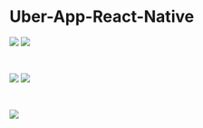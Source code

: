 # Uber-App-React-Native

<p >

<img src="https://user-images.githubusercontent.com/73642253/116432988-c1130a80-a851-11eb-8d33-ad15f5dcd087.png" />


<img src="https://user-images.githubusercontent.com/73642253/116432992-c40dfb00-a851-11eb-8b71-c2a29745bae0.png" />

</p>


&nbsp;

<p>

<img src="https://user-images.githubusercontent.com/73642253/116432996-c4a69180-a851-11eb-9dd1-c996e5db6521.png" />


<img src="https://user-images.githubusercontent.com/73642253/116432998-c4a69180-a851-11eb-8cd7-d0a8a6760686.png" />


</p>

&nbsp;

<img src="https://user-images.githubusercontent.com/73642253/116433000-c4a69180-a851-11eb-841e-23581ae97d29.png" />
